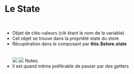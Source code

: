 <!-- .slide -->
# Le State
<br>

- Objet de clés-valeurs (clé étant le nom de la variable)
- Cet objet se trouve dans la propriété state du store
- Récupération dans le composant par <b>this.$store.state</b>
<br><br><br>
![](assets/images/school/state-management/state.png)
![](assets/images/school/state-management/state_implementation.png)
Notes:
- Il est quand même préférable de passer par des getters 
